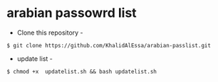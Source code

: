 # arabian passowrd list



- Clone this repository -
```
$ git clone https://github.com/KhalidAlEssa/arabian-passlist.git
```

- update list -
```
$ chmod +x  updatelist.sh && bash updatelist.sh 
```
